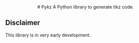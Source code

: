 <div align="center">
    # Pykz
    A Python library to generate tikz code.
</div> 

## Disclaimer 

This library is in very early development.
